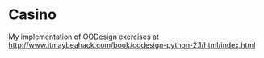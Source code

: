 Casino
======

My implementation of OODesign exercises at http://www.itmaybeahack.com/book/oodesign-python-2.1/html/index.html
